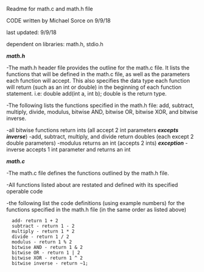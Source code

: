 Readme for math.c and math.h file

CODE written by Michael Sorce on 9/9/18

last updated: 9/9/18

dependent on libraries: math.h, stdio.h

***math.h***

-The math.h header file provides the outline for the math.c file. It lists the functions that will be defined in the math.c file, as well as the parameters each function will accept. This also specifies the data type each function will return (such as an int or double) in the beginning of each function statement. i.e: double add(int a, int b); double is the return type.

-The following lists the functions specified in the math.h file: add, subtract, multiply, divide, modulus, bitwise AND, bitwise OR, bitwise XOR, and bitwise inverse.

-all bitwise functions return ints (all accept 2 int parameters ***excepts inverse***)
-add, subtract, multiply, and divide return doubles (each except 2 double parameters)
-modulus returns an int (accepts 2 ints)
***exception*** - inverse accepts 1 int parameter and returns an int

***math.c***

-The math.c file defines the functions outlined by the math.h file.

-All functions listed about are restated and defined with its specified operable code

-the following list the code definitions (using example numbers) for the functions specified in the math.h file (in the same order as listed above)

      add- return 1 + 2
      subtract - return 1 - 2
      multiply - return 1 * 2
      divide - return 1 / 2
      modulus - return 1 % 2
      bitwise AND - return 1 & 2
      bitwise OR - return 1 | 2
      bitwise XOR - return 1 ^ 2
      bitwise inverse - return ~1;
